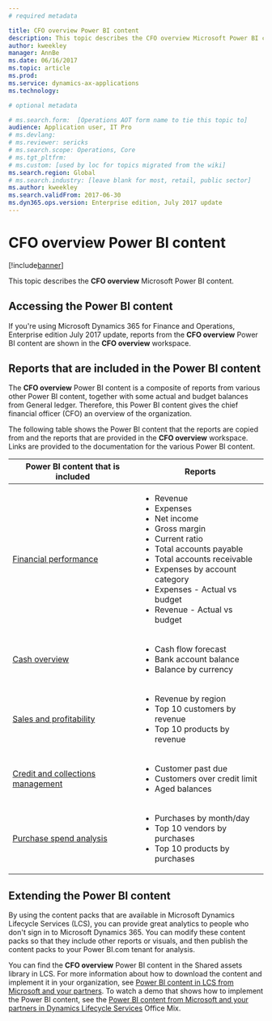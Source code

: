 ```yaml
---
# required metadata

title: CFO overview Power BI content
description: This topic describes the CFO overview Microsoft Power BI content. 
author: kweekley
manager: AnnBe
ms.date: 06/16/2017
ms.topic: article
ms.prod: 
ms.service: dynamics-ax-applications
ms.technology: 

# optional metadata

# ms.search.form:  [Operations AOT form name to tie this topic to]
audience: Application user, IT Pro
# ms.devlang: 
# ms.reviewer: sericks
# ms.search.scope: Operations, Core
# ms.tgt_pltfrm: 
# ms.custom: [used by loc for topics migrated from the wiki]
ms.search.region: Global
# ms.search.industry: [leave blank for most, retail, public sector]
ms.author: kweekley
ms.search.validFrom: 2017-06-30 
ms.dyn365.ops.version: Enterprise edition, July 2017 update 
---
```


# CFO overview Power BI content

[!include[banner](../includes/banner.md)]


This topic describes the **CFO overview** Microsoft Power BI content. 

## Accessing the Power BI content

If you're using Microsoft Dynamics 365 for Finance and Operations, Enterprise edition July 2017 update, reports from the **CFO overview** Power BI content are shown in the **CFO overview** workspace.

## Reports that are included in the Power BI content
The **CFO overview** Power BI content is a composite of reports from various other Power BI content, together with some actual and budget balances from General ledger. Therefore, this Power BI content gives the chief financial officer (CFO) an overview of the organization.

The following table shows the Power BI content that the reports are copied from and the reports that are provided in the **CFO overview** workspace. Links are provided to the documentation for the various Power BI content.

| Power BI content that is included     | Reports |
|---------------------------------------|---------|
| [Financial performance](financial-performance-power-bi-content-pack.md) | <ul><li>Revenue</li><li>Expenses</li><li>Net income</li><li>Gross margin</li><li>Current ratio</li><li>Total accounts payable</li><li>Total accounts receivable</li><li>Expenses by account category</li><li>Expenses - Actual vs budget</li><li>Revenue - Actual vs budget</li></ul> |
| [Cash overview](/dynamics365/operations/financials/cash-bank-management/Cash-Overview-Power-BI-content) | <ul><li>Cash flow forecast</li><li>Bank account balance</li><li>Balance by currency</li></ul> |
| [Sales and profitability](sales-profitability-performance-content-pack.md) | <ul><li>Revenue by region</li><li>Top 10 customers by revenue</li><li>Top 10 products by revenue</li></ul> |
| [Credit and collections management](/dynamics365/operations/financials/accounts-receivable/credit-collections-power-bi) | <ul><li>Customer past due</li><li>Customers over credit limit</li><li>Aged balances</li></ul> |
| [Purchase spend analysis](/dynamics365/operations/financials/accounts-receivable/credit-collections-power-bi) | <ul><li>Purchases by month/day</li><li>Top 10 vendors by purchases</li><li>Top 10 products by purchases</li></ul> |

## Extending the Power BI content
By using the content packs that are available in Microsoft Dynamics Lifecycle Services (LCS), you can provide great analytics to people who don't sign in to Microsoft Dynamics 365. You can modify these content packs so that they include other reports or visuals, and then publish the content packs to your Power BI.com tenant for analysis.

You can find the **CFO overview** Power BI content in the Shared assets library in LCS. For more information about how to download the content and implement it in your organization, see [Power BI content in LCS from Microsoft and your partners](/dynamics365/operations/dev-itpro/analytics/power-bi-content-microsoft-partners). To watch a demo that shows how to implement the Power BI content, see the [Power BI content from Microsoft and your partners in Dynamics Lifecycle Services](https://mix.office.com/watch/9puyb1b2xs1w) Office Mix.
